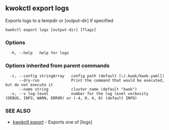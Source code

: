 ## kwokctl export logs

Exports logs to a tempdir or [output-dir] if specified

```
kwokctl export logs [output-dir] [flags]
```

### Options

```
  -h, --help   help for logs
```

### Options inherited from parent commands

```
  -c, --config stringArray   config path (default [~/.kwok/kwok.yaml])
      --dry-run              Print the command that would be executed, but do not execute it
      --name string          cluster name (default "kwok")
  -v, --v log-level          number for the log level verbosity (DEBUG, INFO, WARN, ERROR) or (-4, 0, 4, 8) (default INFO)
```

### SEE ALSO

* [kwokctl export](kwokctl_export.md)	 - Exports one of [logs]

